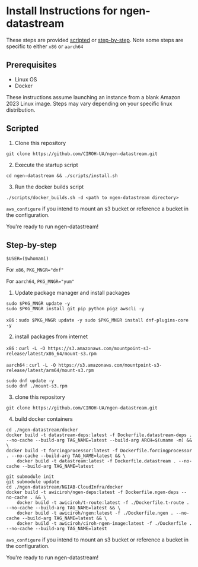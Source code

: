 # Install Instructions for ngen-datastream
These steps are provided [scripted](#scripts) or [step-by-step](#step-by-step). Note some steps are specific to either `x86` or `aarch64`

## Prerequisites
* Linux OS
* Docker

These instructions assume launching an instance from a blank Amazon 2023 Linux image. Steps may vary depending on your specific linux distribution.

## Scripted
1) Clone this repository
```
git clone https://github.com/CIROH-UA/ngen-datastream.git
```
2) Execute the startup script
```
cd ngen-datastream && ./scripts/install.sh
```
3) Run the docker builds script
```
./scripts/docker_builds.sh -d <path to ngen-datastream directory>
```
`aws_configure` if you intend to mount an s3 bucket or reference a bucket in the configuration.

You're ready to run ngen-datastream!

## Step-by-step 
`$USER=($whomami)`

For `x86`, `PKG_MNGR="dnf"`

For `aarch64`, `PKG_MNGR="yum"`

1) Update package manager and install packages
```
sudo $PKG_MNGR update -y
sudo $PKG_MNGR install git pip python pigz awscli -y
```
`x86` : `sudo $PKG_MNGR update -y
sudo $PKG_MNGR install dnf-plugins-core -y`

2) install packages from internet

`x86` : `curl -L -O https://s3.amazonaws.com/mountpoint-s3-release/latest/x86_64/mount-s3.rpm` 

`aarch64` : `curl -L -O https://s3.amazonaws.com/mountpoint-s3-release/latest/arm64/mount-s3.rpm`
```
sudo dnf update -y
sudo dnf ./mount-s3.rpm
```
3) clone this repository
```
git clone https://github.com/CIROH-UA/ngen-datastream.git
```
4) build docker containers
```
cd ./ngen-datastream/docker
docker build -t datastream-deps:latest -f Dockerfile.datastream-deps . --no-cache --build-arg TAG_NAME=latest --build-arg ARCH=$(uname -m) && \
docker build -t forcingprocessor:latest -f Dockerfile.forcingprocessor . --no-cache --build-arg TAG_NAME=latest && \
    docker build -t datastream:latest -f Dockerfile.datastream . --no-cache --build-arg TAG_NAME=latest 

git submodule init
git submodule update
cd ./ngen-datastream/NGIAB-CloudInfra/docker
docker build -t awiciroh/ngen-deps:latest -f Dockerfile.ngen-deps --no-cache . && \
    docker build -t awiciroh/t-route:latest -f ./Dockerfile.t-route . --no-cache --build-arg TAG_NAME=latest && \
    docker build -t awiciroh/ngen:latest -f ./Dockerfile.ngen . --no-cache --build-arg TAG_NAME=latest && \
    docker build -t awiciroh/ciroh-ngen-image:latest -f ./Dockerfile . --no-cache --build-arg TAG_NAME=latest 
```

`aws_configure` if you intend to mount an s3 bucket or reference a bucket in the configuration.

You're ready to run ngen-datastream!

